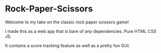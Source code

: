 # Rock-Paper-Scissors

Welcome to my take on the classic rock paper scissors game!

I made this as a web app that is bare of any dependencies. Pure HTML CSS JS. 

It contains a score tracking feature as well as a pretty fun GUI.
